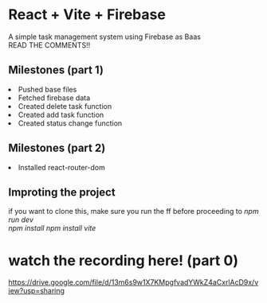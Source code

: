 # React + Vite + Firebase

A simple task management system using Firebase as Baas <br>
READ THE COMMENTS!! 

## Milestones (part 1)
<li> Pushed base files </li>
<li> Fetched firebase data </li>
<li> Created delete task function </li>
<li> Created add task function </li>
<li> Created status change function </li>

## Milestones (part 2)
<li> Installed react-router-dom </li>


## Improting the project
if you want to clone this, make sure you run the ff before proceeding to *npm run dev* <br>
*npm install*
*npm install vite* <br>

# watch the recording here! (part 0) <br>
https://drive.google.com/file/d/13m6s9w1X7KMpgfvadYWkZ4aCxrlAcD9x/view?usp=sharing
